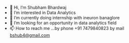 - 👋 Hi, I’m Shubham Bhardwaj
- 👀 I’m interested in Data Analytics
- 🌱 I’m currently doing internship with ineuron banaglore
- 💞️ I’m looking for an opportunity in data analytics field
- 📫 How to reach me ...by phone +91 7479840823
                        by mail bshub4@gmail.com

<!---
bshub4/bshub4 is a ✨ special ✨ repository because its `README.md` (this file) appears on your GitHub profile.
You can click the Preview link to take a look at your changes.
--->
